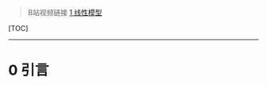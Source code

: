 > B站视频链接 [1 线性模型](https://www.bilibili.com/video/BV1Y7411d7Ys/?p=2&share_source=copy_web&vd_source=31a1c76ddc1eaa699828c211cc19a5cc)

[TOC]



---

# 0 引言
